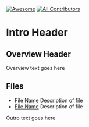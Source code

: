<!-- ======================================== README.md Start ======================================== -->


<!-- ------------------------------ Intro Start ------------------------------ -->

[![Awesome](https://cdn.rawgit.com/sindresorhus/awesome/d7305f38d29fed78fa85652e3a63e154dd8e8829/media/badge.svg)](https://github.com/DayZedAndConfused.md)
[![All Contributors](https://img.shields.io/badge/all_contributors-43-orange.svg)](https://github.com/DayZedAndConfused765/awesome-cyberdeck/blob/main/CONTRIBUTORS.md)

# Intro Header

<!-- ------------------------------ Intro End ------------------------------ -->


<!-- ------------------------------ Overview Start ------------------------------ -->

## Overview Header

Overview text goes here

<!-- ------------------------------ Overview End ------------------------------ -->


<!-- ------------------------------ Files Start ------------------------------ -->

## Files

* [File Name](template-index.md) Description of file
* [File Name](template-index.md) Description of file

<!-- ------------------------------ Files End ------------------------------ -->


<!-- ------------------------------ Outro Start ------------------------------ -->

Outro text goes here

<!-- ------------------------------ Outro End ------------------------------ -->


<!-- ======================================== README.md Start ======================================== -->
